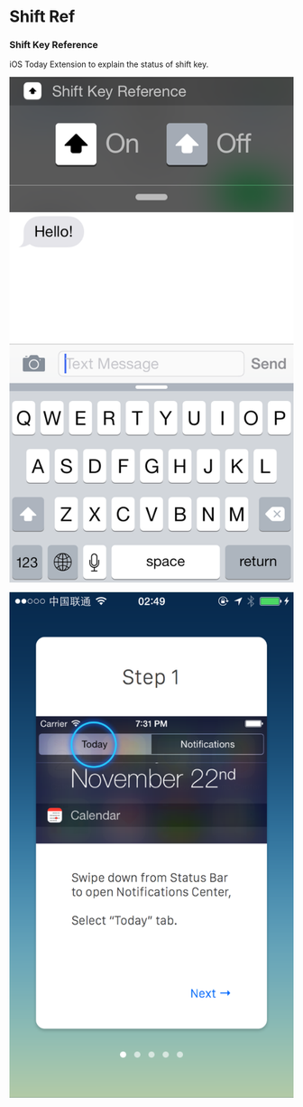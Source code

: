 # Shift Ref
### Shift Key Reference

iOS Today Extension to explain the status of shift key.

![](SCREENSHOT2.PNG)

![](SCREENSHOT.PNG)

